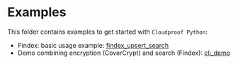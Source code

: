 # Examples

This folder contains examples to get started with `Cloudproof Python`:

- Findex: basic usage example: [findex_upsert_search](./findex_upsert_search)
- Demo combining encryption (CoverCrypt) and search (Findex): [cli_demo](./cli_demo)
